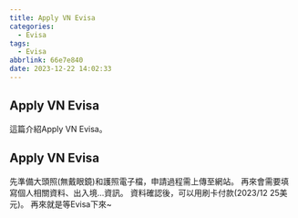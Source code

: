 ```yaml
---
title: Apply VN Evisa
categories:
  - Evisa
tags:
  - Evisa
abbrlink: 66e7e840
date: 2023-12-22 14:02:33
---
```

Apply VN Evisa
-----------------------------------------------------------------------------------------------
<!--more-->
這篇介紹Apply VN Evisa。

Apply VN Evisa
-----------------------------------------------------------------------------------------------
先準備大頭照(無戴眼鏡)和護照電子檔，申請過程需上傳至網站。
再來會需要填寫個人相關資料、出入境...資訊。
資料確認後，可以用刷卡付款(2023/12 25美元)。
再來就是等Evisa下來~